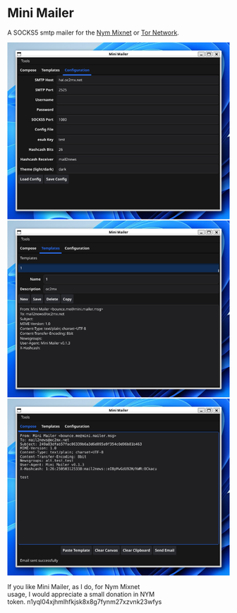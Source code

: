 # Mini Mailer

A SOCKS5 smtp mailer for the [Nym Mixnet](https://nym.com/mixnet) or [Tor Network](https://torproject.org).


![Mini Mailer Configuration](img/Mini_Mailer_1.png)
![Mini Mailer Templates](img/Mini_Mailer_2.png)
![Mini Mailer Compose](img/Mini_Mailer_3.png)

If you like Mini Mailer, as I do, for Nym Mixnet    
usage, I would appreciate a small donation in NYM  
token. n1yql04xjhmlhfkjsk8x8g7fynm27xzvnk23wfys

